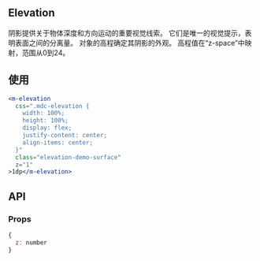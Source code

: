 ## Elevation

阴影提供关于物体深度和方向运动的重要视觉线索。 它们是唯一的视觉提示，表明表面之间的分离量。 对象的高程确定其阴影的外观。 高程值在“z-space”中映射，范围从0到24。

## 使用

```jsx
<m-elevation
  css=".mdc-elevation {
    width: 100%;
    height: 100%;
    display: flex;
    justify-content: center;
    align-items: center;
  }"
  class="elevation-demo-surface"
  z="1"
>1dp</m-elevation>
```

## API

### Props

```jsx
{
  z: number
}
```